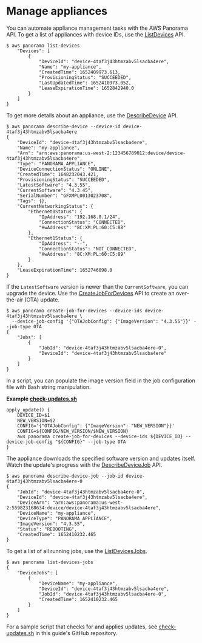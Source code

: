 # Manage appliances<a name="api-appliance"></a>

You can automate appliance management tasks with the AWS Panorama API\. To get a list of appliances with device IDs, use the [ListDevices](https://docs.aws.amazon.com/panorama/latest/api/API_ListDevices.html) API\.

```
$ aws panorama list-devices
    "Devices": [
        {
            "DeviceId": "device-4taf3j43htmzabv5lsacba4ere",
            "Name": "my-appliance",
            "CreatedTime": 1652409973.613,
            "ProvisioningStatus": "SUCCEEDED",
            "LastUpdatedTime": 1652410973.052,
            "LeaseExpirationTime": 1652842940.0
        }
    ]
}
```

To get more details about an appliance, use the [DescribeDevice](https://docs.aws.amazon.com/panorama/latest/api/API_DescribeDevice.html) API\.

```
$ aws panorama describe-device --device-id device-4taf3j43htmzabv5lsacba4ere
{
    "DeviceId": "device-4taf3j43htmzabv5lsacba4ere",
    "Name": "my-appliance",
    "Arn": "arn:aws:panorama:us-west-2:123456789012:device/device-4taf3j43htmzabv5lsacba4ere",
    "Type": "PANORAMA_APPLIANCE",
    "DeviceConnectionStatus": "ONLINE",
    "CreatedTime": 1648232043.421,
    "ProvisioningStatus": "SUCCEEDED",
    "LatestSoftware": "4.3.55",
    "CurrentSoftware": "4.3.45",
    "SerialNumber": "GFXMPL0013023708",
    "Tags": {},
    "CurrentNetworkingStatus": {
        "Ethernet0Status": {
            "IpAddress": "192.168.0.1/24",
            "ConnectionStatus": "CONNECTED",
            "HwAddress": "8C:XM:PL:60:C5:88"
        },
        "Ethernet1Status": {
            "IpAddress": "--",
            "ConnectionStatus": "NOT_CONNECTED",
            "HwAddress": "8C:XM:PL:60:C5:89"
        }
    },
    "LeaseExpirationTime": 1652746098.0
}
```

If the `LatestSoftware` version is newer than the `CurrentSoftware`, you can upgrade the device\. Use the [CreateJobForDevices](https://docs.aws.amazon.com/panorama/latest/api/API_CreateJobForDevices.html) API to create an over\-the\-air \(OTA\) update\.

```
$ aws panorama create-job-for-devices --device-ids device-4taf3j43htmzabv5lsacba4ere \
  --device-job-config '{"OTAJobConfig": {"ImageVersion": "4.3.55"}}' --job-type OTA
{
    "Jobs": [
        {
            "JobId": "device-4taf3j43htmzabv5lsacba4ere-0",
            "DeviceId": "device-4taf3j43htmzabv5lsacba4ere"
        }
    ]
}
```

In a script, you can populate the image version field in the job configuration file with Bash string manipulation\.

**Example [check\-updates\.sh](https://github.com/awsdocs/aws-panorama-developer-guide/blob/main/util-scripts/check-updates.sh)**  

```
apply_update() {
    DEVICE_ID=$1
    NEW_VERSION=$2
    CONFIG='{"OTAJobConfig": {"ImageVersion": "NEW_VERSION"}}'
    CONFIG=${CONFIG/NEW_VERSION/$NEW_VERSION}
    aws panorama create-job-for-devices --device-ids ${DEVICE_ID} --device-job-config "${CONFIG}" --job-type OTA
}
```

The appliance downloads the specified software version and updates itself\. Watch the update's progress with the [DescribeDeviceJob](https://docs.aws.amazon.com/panorama/latest/api/API_DescribeDeviceJob.html) API\.

```
$ aws panorama describe-device-job --job-id device-4taf3j43htmzabv5lsacba4ere-0
{
    "JobId": "device-4taf3j43htmzabv5lsacba4ere-0",
    "DeviceId": "device-4taf3j43htmzabv5lsacba4ere",
    "DeviceArn": "arn:aws:panorama:us-west-2:559823168634:device/device-4taf3j43htmzabv5lsacba4ere",
    "DeviceName": "my-appliance",
    "DeviceType": "PANORAMA_APPLIANCE",
    "ImageVersion": "4.3.55",
    "Status": "REBOOTING",
    "CreatedTime": 1652410232.465
}
```

To get a list of all running jobs, use the [ListDevicesJobs](https://docs.aws.amazon.com/panorama/latest/api/API_ListDevicesJobs.html)\.

```
$ aws panorama list-devices-jobs
{
    "DeviceJobs": [
        {
            "DeviceName": "my-appliance",
            "DeviceId": "device-4taf3j43htmzabv5lsacba4ere",
            "JobId": "device-4taf3j43htmzabv5lsacba4ere-0",
            "CreatedTime": 1652410232.465
        }
    ]
}
```

For a sample script that checks for and applies updates, see [check\-updates\.sh](https://github.com/awsdocs/aws-panorama-developer-guide/blob/main/util-scripts/check-updates.sh) in this guide's GitHub repository\.